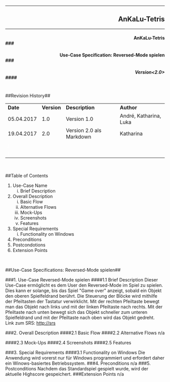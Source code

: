 
----------
## <div style="text-align: right">  AnKaLu-Tetris </div> ##
----------

#### <div style="text-align: right"> AnKaLu-Tetris</div>###
#### <div style="text-align: right"> Use-Case Specification: Reversed-Mode spielen</div>###
##### <div style="text-align: right"> Version<2.0></div>####



</br>
##Revision History##

<table> 
<tr><td><b>Date</b></td><td><b>Version</b></td><td><b>Description</b></td><td><b>Author</b></td></tr>
<tr><td>05.04.2017</td><td>1.0</td><td>Version 1.0</td><td>André, Katharina, Luka</td></tr>
<tr><td>19.04.2017</td><td>2.0</td><td>Version 2.0 als Markdown</td><td>Katharina</td></tr>
<tr><td><font color = white>j</font></td><td></td><td></td><td></td></tr>
<tr><td><font color = white>j</font></td><td></td><td></td><td></td></tr>
</table>
</br>

##Table of Contents

<ol>
<li>Use-Case Name
<ol type = i>
<li>Brief Description</li>
</ol>
<li> Overall Description
<ol type = i>
<li>Basic Flow</li>
<li>Alternative Flows</li>
<li>Mock-Ups</li>
<li>Screenshots</li>
<li>Features</li>
</ol>
<li>Special Requirements
<ol type = i>
<li>Functionality on Windows</li>
</ol>
<li>Preconditions</li>
<li>Postcondotions</li>
<li>Extension Points</li>
</ol>
</br>

##Use-Case Specifications: Reversed-Mode spielen##

###1. Use-Case Reversed-Mode spielen
####1.1 Brief Description
Dieser Use-Case ermöglicht es dem User den Reversed-Mode im Spiel zu spielen. Dies kann er solange, bis das Spiel "Game over" anzeigt, sobald ein Objekt den oberen Spielfeldrand berührt. Die Steuerung der Blöcke wird mithilfe der Pfeiltasten der Tastatur verwirklicht. Mit der rechten Pfeiltaste bewegt man das Objekt nach links und mit der linken Pfeiltaste nach rechts. Mit der Pfeiltaste nach unten bewegt sich das Objekt schneller zum unteren Spielfeldrand und mit der Pfeiltaste nach oben wird das Objekt gedreht. </br>
Link zum SRS: [http://srs](http://srs)

###2. Overall Description
####2.1 Basic Flow
####2.2 Alternative Flows
n/a

####2.3 Mock-Ups
####2.4 Screenshots
####2.5 Features

###3. Special Requirements
####3.1 Functionality on Windows
Die Anwendung wird vorerst nur für Windows programmiert und erfordert daher ein Winows-basiertes Betriebssystem. 
###4. Preconditions
n/a
###5. Postconditions
Nachdem das Standardspiel gespielt wurde, wird der aktuelle Highscore gespeichert.
###Extension Points
n/a
